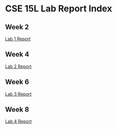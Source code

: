 # CSE 15L Lab Report Index

## Week 2
[Lab 1 Report](https://beneenfune.github.io/cse15l-lab-reports/week2-lab-report.html)

## Week 4
[Lab 2 Report](https://beneenfune.github.io/cse15l-lab-reports/week4-lab-report.html)

## Week 6
[Lab 3 Report](https://beneenfune.github.io/cse15l-lab-reports/week6-lab-report.html)

## Week 8
[Lab 4 Report](https://beneenfune.github.io/cse15l-lab-reports/week8-lab-report.html)
